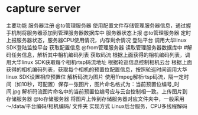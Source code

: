 # capture server
主要功能
    服务器注册 @to管理服务器
        使用配置文件存储管理服务器信息，通过握手机制将服务器添加到管理服务器数据库中
    服务器状态上报 @to管理服务器
        定时上报服务器状态，服务器CPU使用情况，内存剩余情况
    登陆平台
        调用大华linux SDK登陆监控平台
    获取配置信息 @from管理服务器
        读取管理服务器数据库中 #解码任务信息，解析其中相机编码列表
    获取码流
        根据上面获得的相机编码列表，调用大华linux SDK获取每个相机rtsp码流地址
    根据轮巡信息控制相机云台
        根据上面获得的相机编码列表，获取每个相机的预置位配置信息，按照轮巡时间调用大华linux SDK设置相应预置位
    解析码流为图片
        使用ffmpeg解析rtsp码流，隔一定时间（如10秒，可配置）保存一张图片，图片命名格式为：当前预置位编号_时间.jpg
        解析码流图片命名中的当前预置位编号应与云台控制相一致。​
    上传图片到存储服务器 @to存储服务器
        将图片上传到存储服务器对应文件夹中，一般采用 ～/data/平台编码/相机编码/ 文件夹
实现方式
    Linux后台服务，CPU多线程解码
